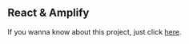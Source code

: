 ## React & Amplify 

If you wanna know about this project, just click [here](https://jason0853.github.io/aws/getting-started-with-aws-amplify-and-react/).